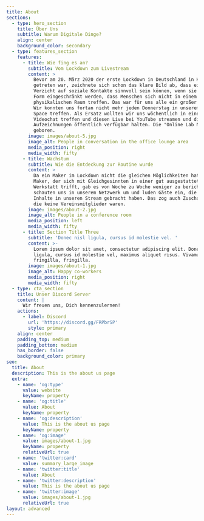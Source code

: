 ```yaml
---
title: About
sections:
  - type: hero_section
    title: Über Uns
    subtitle: Warum Digitale Dinge?
    align: center
    background_color: secondary
  - type: features_section
    features:
      - title: Wie fing es an?
        subtitle: Vom Lockdown zum Livestream
        content: >
          Bevor am 20. März 2020 der erste Lockdown in Deutschland in Kraft
          getreten war, zeichnete sich schon das klare Bild ab, dass ein
          Verzicht auf soziale Kontakte sinnvoll sein können, wenn sie in der
          Form eingeschränkt werden, dass Menschen sich nicht in einem
          physikalischen Raum treffen. Das war für uns alle ein großer Schock!
          Wir konnten uns fortan nicht mehr jeden Donnerstag in unserem Maker
          Space treffen. Als Ersatz wollten wir uns wöchentlich in einem Live
          Videochat treffen und diesen Live bei YouTube streamen und die
          Aufzeichnungen öffentlich verfügbar halten. Die "Online Lab Night" war
          geboren.
        image: images/about-5.jpg
        image_alt: People in conversation in the office lounge area
        media_position: right
        media_width: fifty
      - title: Wachstum
        subtitle: Wie die Entdeckung zur Routine wurde
        content: >
          Da ein Maker im Lockdown nicht die gleichen Möglichkeiten hat, wie ein
          Maker, der sich mit Gleichgesinnten in einer gut ausgestatteter
          Werkstatt trifft, gab es von Woche zu Woche weniger zu berichten. Wir
          schauten uns in unserem Netzwerk um und luden Gäste ein, die frische
          Inhalte in unseren Stream gebracht haben. Das zog auch Zuschauer an,
          die keine Vereinsmitglieder waren. 
        image: images/about-2.jpg
        image_alt: People in a conference room
        media_position: left
        media_width: fifty
      - title: Section Title Three
        subtitle: 'Donec nisl ligula, cursus id molestie vel. '
        content: >-
          Lorem ipsum dolor sit amet, consectetur adipiscing elit. Donec nisl
          ligula, cursus id molestie vel, maximus aliquet risus. Vivamus in nibh
          fringilla, fringilla.
        image: images/about-1.jpg
        image_alt: Happy co-workers
        media_position: right
        media_width: fifty
  - type: cta_section
    title: Unser Discord Server
    content: |
      Wir freuen uns, Dich kennenzulernen!
    actions:
      - label: Discord
        url: 'https://discord.gg/FRPbrSP'
        style: primary
    align: center
    padding_top: medium
    padding_bottom: medium
    has_border: false
    background_color: primary
seo:
  title: About
  description: This is the about us page
  extra:
    - name: 'og:type'
      value: website
      keyName: property
    - name: 'og:title'
      value: About
      keyName: property
    - name: 'og:description'
      value: This is the about us page
      keyName: property
    - name: 'og:image'
      value: images/about-1.jpg
      keyName: property
      relativeUrl: true
    - name: 'twitter:card'
      value: summary_large_image
    - name: 'twitter:title'
      value: About
    - name: 'twitter:description'
      value: This is the about us page
    - name: 'twitter:image'
      value: images/about-1.jpg
      relativeUrl: true
layout: advanced
---
```


